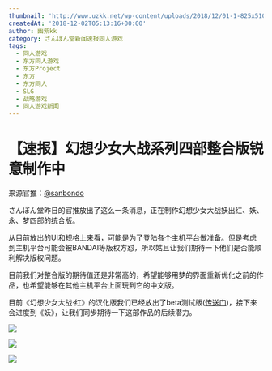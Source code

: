 ```yaml
---
thumbnail: 'http://www.uzkk.net/wp-content/uploads/2018/12/01-1-825x510.png'
createdAt: '2018-12-02T05:13:16+00:00'
author: 幽紫kk
category: さんぼん堂新闻速报同人游戏
tags:
  - 同人游戏
  - 东方同人游戏
  - 东方Project
  - 东方
  - 东方同人
  - SLG
  - 战略游戏
  - 同人游戏新闻
---
```


# 【速报】幻想少女大战系列四部整合版锐意制作中

来源官推：[@sanbondo](http://twitter.com/sanbondo)

さんぼん堂昨日的官推放出了这么一条消息，正在制作幻想少女大战妖出红、妖、永、梦四部的统合版。

从目前放出的UI和规格上来看，可能是为了登陆各个主机平台做准备。但是考虑到主机平台可能会被BANDAI等版权方怼，所以姑且让我们期待一下他们是否能顺利解决版权问题。

目前我们对整合版的期待值还是非常高的，希望能够用梦的界面重新优化之前的作品，也希望能够在其他主机平台上面玩到它的中文版。

目前《幻想少女大战·红》的汉化版我们已经放出了beta测试版([传送门](http://www.uzkk.net/?p=4276))，接下来会进度到《妖》，让我们同步期待一下这部作品的后续潜力。

![](http://www.uzkk.net/wp-content/uploads/2018/12/02.png)

![](http://www.uzkk.net/wp-content/uploads/2018/12/03.png)

![](http://www.uzkk.net/wp-content/uploads/2018/12/04.png)
